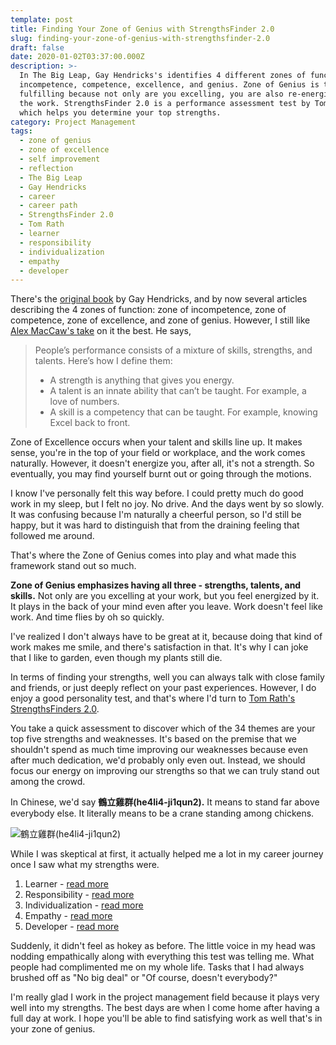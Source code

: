 ```yaml
---
template: post
title: Finding Your Zone of Genius with StrengthsFinder 2.0
slug: finding-your-zone-of-genius-with-strengthsfinder-2.0
draft: false
date: 2020-01-02T03:37:00.000Z
description: >-
  In The Big Leap, Gay Hendricks's identifies 4 different zones of function:
  incompetence, competence, excellence, and genius. Zone of Genius is the most
  fulfilling because not only are you excelling, you are also re-energized by
  the work. StrengthsFinder 2.0 is a performance assessment test by Tom Rath
  which helps you determine your top strengths.  
category: Project Management
tags:
  - zone of genius
  - zone of excellence
  - self improvement
  - reflection
  - The Big Leap
  - Gay Hendricks
  - career
  - career path
  - StrengthsFinder 2.0
  - Tom Rath
  - learner
  - responsibility
  - individualization
  - empathy
  - developer
---
```

There's the [original book](https://hendricks.com/amazon/) by Gay Hendricks, and by now several articles describing the 4 zones of function: zone of incompetence, zone of competence, zone of excellence, and  zone of genius. However, I still like [Alex MacCaw's take](https://blog.alexmaccaw.com/zone-of-genius) on it the best. He says,

> People’s performance consists of a mixture of skills, strengths, and talents. Here’s how I define them:
>
> * A strength is anything that gives you energy. 
> * A talent is an innate ability that can’t be taught. For example, a love of numbers.
> * A skill is a competency that can be taught. For example, knowing Excel back to front.

Zone of Excellence occurs when your talent and skills line up. It makes sense, you're in the top of your field or workplace, and the work comes naturally. However, it doesn't energize you, after all, it's not a strength. So eventually, you may find yourself burnt out or going through the motions.

I know I've personally felt this way before. I could pretty much do good work in my sleep, but I felt no joy. No drive. And the days went by so slowly. It was confusing because I'm naturally a cheerful person, so I'd still be happy, but it was hard to distinguish that from the draining feeling that followed me around. 

That's where the Zone of Genius comes into play and what made this framework stand out so much.

**Zone of Genius emphasizes having all three - strengths, talents, and skills.** Not only are you excelling at your work, but you feel energized by it. It plays in the back of your mind even after you leave. Work doesn't feel like work. And time flies by oh so quickly.

I've realized I don't always have to be great at it, because doing that kind of work makes me smile, and there's satisfaction in that. It's why I can joke that I like to garden, even though my plants still die. 

In terms of finding your strengths, well you can always talk with close family and friends, or just deeply reflect on your past experiences. However, I do enjoy a good personality test, and that's where I'd turn to [Tom Rath's StrengthsFinders 2.0](https://www.tomrath.org/book/strengthsfinder/). 

You take a quick assessment to discover which of the 34 themes are your top five strengths and weaknesses. It's based on the premise that we shouldn't spend as much time improving our weaknesses because even after much dedication, we'd probably only even out. Instead, we should focus our energy on improving our strengths so that we can truly stand out among the crowd.

In Chinese, we'd say **鶴立雞群(he4li4-ji1qun2).** It means to stand far above everybody else. It literally means to be a crane standing among chickens. 

![鶴立雞群(he4li4-ji1qun2)](/media/2020-01-01_he4li4ji1qun2.png "鶴立雞群(he4li4-ji1qun2). It means to stand far above everybody else. It literally means to be a crane standing among chickens.")

While I was skeptical at first, it actually helped me a lot in my career journey once I saw what my strengths were.   

1. Learner - [read more](https://news.gallup.com/businessjournal/694/learner.aspx)
2. Responsibility - [read more](https://news.gallup.com/businessjournal/706/responsibility.aspx)
3. Individualization - [read more](https://news.gallup.com/businessjournal/685/individualization.aspx)
4. Empathy - [read more](https://news.gallup.com/businessjournal/667/empathy.aspx)
5. Developer - [read more](https://news.gallup.com/businessjournal/661/developer.aspx)

Suddenly, it didn't feel as hokey as before. The little voice in my head was nodding empathically along with everything this test was telling me. What people had complimented me on my whole life. Tasks that I had always brushed off as "No big deal" or "Of course, doesn't everybody?"

I'm really glad I work in the project management field because it plays very well into my strengths. The best days are when I come home after having a full day at work. I hope you'll be able to find satisfying work as well that's in your zone of genius.
